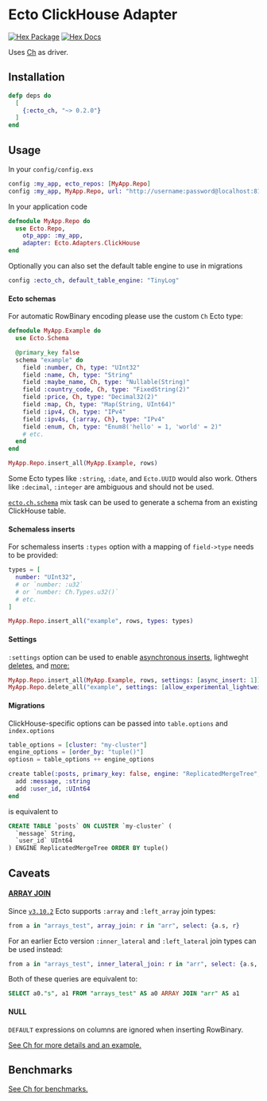 # Ecto ClickHouse Adapter

[![Hex Package](https://img.shields.io/hexpm/v/ecto_ch.svg)](https://hex.pm/packages/ecto_ch)
[![Hex Docs](https://img.shields.io/badge/hex-docs-blue.svg)](https://hexdocs.pm/ecto_ch)

Uses [Ch](https://github.com/plausible/ch) as driver.

## Installation

```elixir
defp deps do
  [
    {:ecto_ch, "~> 0.2.0"}
  ]
end
```

## Usage

In your `config/config.exs`

```elixir
config :my_app, ecto_repos: [MyApp.Repo]
config :my_app, MyApp.Repo, url: "http://username:password@localhost:8123/database"
```

In your application code

```elixir
defmodule MyApp.Repo do
  use Ecto.Repo,
    otp_app: :my_app,
    adapter: Ecto.Adapters.ClickHouse
end
```

Optionally you can also set the default table engine to use in migrations

```elixir
config :ecto_ch, default_table_engine: "TinyLog"
```

#### Ecto schemas

For automatic RowBinary encoding please use the custom `Ch` Ecto type:

```elixir
defmodule MyApp.Example do
  use Ecto.Schema

  @primary_key false
  schema "example" do
    field :number, Ch, type: "UInt32"
    field :name, Ch, type: "String"
    field :maybe_name, Ch, type: "Nullable(String)"
    field :country_code, Ch, type: "FixedString(2)"
    field :price, Ch, type: "Decimal32(2)"
    field :map, Ch, type: "Map(String, UInt64)"
    field :ipv4, Ch, type: "IPv4"
    field :ipv4s, {:array, Ch}, type: "IPv4"
    field :enum, Ch, type: "Enum8('hello' = 1, 'world' = 2)"
    # etc.
  end
end

MyApp.Repo.insert_all(MyApp.Example, rows)
```

Some Ecto types like `:string`, `:date`, and `Ecto.UUID` would also work. Others like `:decimal`, `:integer` are ambiguous and should not be used.

[`ecto.ch.schema`](https://hexdocs.pm/ecto_ch/Mix.Tasks.Ecto.Ch.Schema.html) mix task can be used to generate a schema from an existing ClickHouse table.

#### Schemaless inserts

For schemaless inserts `:types` option with a mapping of `field->type` needs to be provided:

```elixir
types = [
  number: "UInt32",
  # or `number: :u32`
  # or `number: Ch.Types.u32()`
  # etc.
]

MyApp.Repo.insert_all("example", rows, types: types)
```

#### Settings

`:settings` option can be used to enable [asynchronous inserts,](https://clickhouse.com/docs/en/optimize/asynchronous-inserts) lightweght [deletes,](https://clickhouse.com/docs/en/guides/developer/lightweght-delete) and [more:](https://clickhouse.com/docs/en/operations/settings/settings)

```elixir
MyApp.Repo.insert_all(MyApp.Example, rows, settings: [async_insert: 1])
MyApp.Repo.delete_all("example", settings: [allow_experimental_lightweight_delete: 1])
```

#### Migrations

ClickHouse-specific options can be passed into `table.options` and `index.options`

```elixir
table_options = [cluster: "my-cluster"]
engine_options = [order_by: "tuple()"]
optiosn = table_options ++ engine_options

create table(:posts, primary_key: false, engine: "ReplicatedMergeTree", options: options) do
  add :message, :string
  add :user_id, :UInt64
end
```

is equivalent to

```sql
CREATE TABLE `posts` ON CLUSTER `my-cluster` (
  `message` String,
  `user_id` UInt64
) ENGINE ReplicatedMergeTree ORDER BY tuple()
```

## Caveats

#### [ARRAY JOIN](https://clickhouse.com/docs/en/sql-reference/statements/select/array-join)

Since [`v3.10.2`](https://github.com/elixir-ecto/ecto/blob/40133ace8c71f1f81432858e71d3d73527f85107/CHANGELOG.md?plain=1#L10) Ecto supports `:array` and `:left_array` join types:

```elixir
from a in "arrays_test", array_join: r in "arr", select: {a.s, r}
```

For an earlier Ecto version `:inner_lateral` and `:left_lateral` join types can be used instead:

```elixir
from a in "arrays_test", inner_lateral_join: r in "arr", select: {a.s, r}
```

Both of these queries are equivalent to:

```sql
SELECT a0."s", a1 FROM "arrays_test" AS a0 ARRAY JOIN "arr" AS a1
```

#### NULL

`DEFAULT` expressions on columns are ignored when inserting RowBinary.

[See Ch for more details and an example.](https://github.com/plausible/ch#null-in-rowbinary)

## Benchmarks

[See Ch for benchmarks.](https://github.com/plausible/ch#benchmarks)
